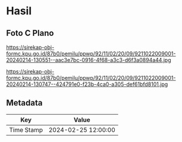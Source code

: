 # Hasil

## Foto C Plano

https://sirekap-obj-formc.kpu.go.id/87b0/pemilu/ppwp/92/11/02/20/09/9211022009001-20240214-130551--aac3e7bc-0916-4f68-a3c3-d6f3a0894a44.jpg

https://sirekap-obj-formc.kpu.go.id/87b0/pemilu/ppwp/92/11/02/20/09/9211022009001-20240214-130747--424791e0-f23b-4ca0-a305-def61bfd8101.jpg


## Metadata

| Key        | Value               |
| ---------- | ------------------- |
| Time Stamp | 2024-02-25 12:00:00 |



